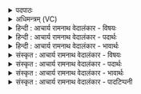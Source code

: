 <details><summary>पदपाठः</summary>

इ꣡न्द्र꣢꣯। सु꣣ते꣡षु꣢। सो꣡मे꣢꣯षु। क्र꣡तु꣢꣯म्। पु꣣नीषे। उक्थ्य꣢꣯म्। वि꣣दे꣢। वृ꣣ध꣡स्य꣢। द꣡क्ष꣢꣯स्य। म꣣हा꣢न्। हि। सः। ३८१।
</details>

<details><summary>अधिमन्त्रम् (VC)</summary>

- इन्द्रः
- नारदः काण्वः
- उष्णिक्
- ऋषभः
- ऐन्द्रं काण्डम्
</details>

<details><summary>हिन्दी : आचार्य रामनाथ वेदालंकार - विषयः</summary>

प्रथम मन्त्र में इन्द्र नाम से परमेश्वर के महत्त्व का प्रतिपादन किया गया है।
</details>

<details><summary>हिन्दी : आचार्य रामनाथ वेदालंकार - पदार्थः</summary>

पदार्थान्वयभाषाः -  हे (इन्द्र) परमैश्वर्यशाली दुःखविदारक जगदीश्वर ! (सोमेषु) हमारे ज्ञानरस, कर्मरस और श्रद्धारस के (सुतेषु) अभिषुत होने पर, आप (उक्थ्यम्) प्रशंसायोग्य (क्रतुम्) हमारे जीवनयज्ञ को (पुनीषे) पवित्र करते हो। (सः) वह आप (वृधस्य) समृद्ध (दक्षस्य) बल के (विदे) प्राप्त कराने के लिए (महान् हि) निश्चय ही महान् हो ॥१॥
</details>

<details><summary>हिन्दी : आचार्य रामनाथ वेदालंकार - भावार्थः</summary>

भावार्थभाषाः -  जो ज्ञानी और कर्मण्य होता हुआ परमेश्वर की उपासना करता है, उसके जीवन को वह कल्मषरहित करके उसे आत्मबल प्रदान करता है ॥१॥
</details>

<details><summary>संस्कृत : आचार्य रामनाथ वेदालंकार - विषयः</summary>

तत्रादौ इन्द्रनाम्ना परमेश्वरस्य महत्त्वं प्रतिपादयति।
</details>

<details><summary>संस्कृत : आचार्य रामनाथ वेदालंकार - पदार्थः</summary>

पदार्थान्वयभाषाः -  हे (इन्द्र) परमैश्वर्यशालिन् दुःखविदारक जगदीश्वर ! त्वम् (सोमेषु) अस्माकं ज्ञानरसेषु कर्मरसेषु श्रद्धारसेषु च (सुतेषु) अभिषुतेषु सत्सु (उक्थ्यम्) प्रशंसनीयम्। उक्थ्य इति प्रशस्यनाम। निघं० ३।८। (क्रतुम्) अस्माकं जीवनयज्ञम् (पुनीषे) पवित्रं करोषि। (सः) तादृशस्त्वम् (वृधस्य) वृद्धस्य (दक्षस्य) बलस्य। दक्ष इति बलनाम। निघं० २।९। (विदे२) लम्भनाय। विद्लृ लाभे धातोः क्विपि, चतुर्थ्येकवचने रूपम्। (महान् हि) महान् खलु, विद्यसे इति शेषः। संहितायाम् ‘दीर्घादटि समानपादे। अ० ८।३।९’ इति नकारस्य रुत्वे, यत्वे, यकारलोपे, ‘आतोऽटि नित्यम्। अ० ८।३।३’ इति पूर्वस्यानुनासिकः। षः इत्यत्र ‘पूर्वपदात्। अ० ८।३।१०६’ इति मूर्धन्यादेशः ॥१॥
</details>

<details><summary>संस्कृत : आचार्य रामनाथ वेदालंकार - भावार्थः</summary>

भावार्थभाषाः -  यो ज्ञानी कर्मण्यश्च सन् परमेश्वरमुपास्ते तस्य जीवनं स निष्कल्मषं विधाय तस्मै विपुलमात्मबलं प्रयच्छति ॥१॥
</details>

<details><summary>संस्कृत : आचार्य रामनाथ वेदालंकार - पादटिप्पनी</summary>

टिप्पणी:   १. ऋ० ८।१३।१ “इन्द्रः सुतेषु सोमेषु क्रतुं पुनीत उक्थ्यम्। विदे वृधस्य दक्षसो महान् हि षः ॥” इति पाठः। साम० ७४६। २. विदे यथा वेत्ति यथा जानाति—इति वि०। विदे विन्दते वृधस्य प्रवृद्धस्य दक्षस्य बलस्य, द्वितीयार्थे षष्ठी। दक्षं विन्दते—इति भ०। वृधस्य दक्षस्य बलस्य विदे लाभाय—इति सा०।
</details>